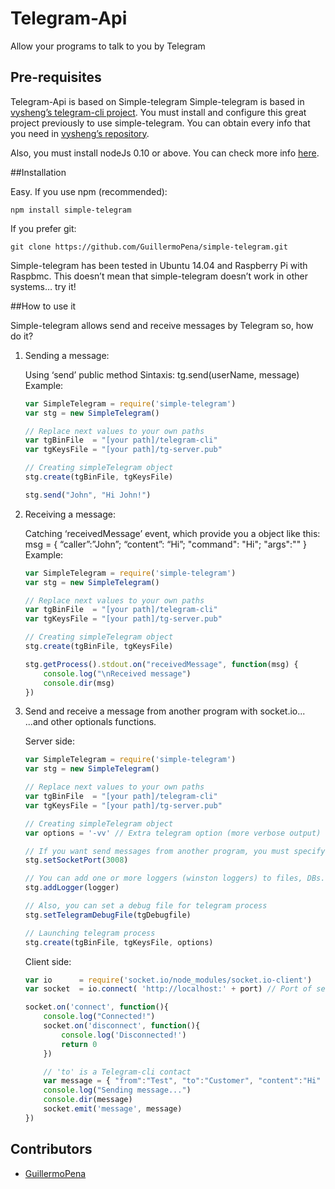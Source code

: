 # Telegram-Api

Allow your programs to talk to you by Telegram



## Pre-requisites

Telegram-Api is based on Simple-telegram
Simple-telegram is based in [vysheng’s telegram-cli project](https://github.com/vysheng/tg). You must install and configure this great project previously to use simple-telegram. You can obtain every info that you need in [vysheng’s repository](https://github.com/vysheng/tg).

Also, you must install nodeJs 0.10 or above. You can check more info [here](http://www.nodejs.org).



##Installation

Easy. If you use npm (recommended):

	npm install simple-telegram

If you prefer git:

	git clone https://github.com/GuillermoPena/simple-telegram.git

Simple-telegram has been tested in Ubuntu 14.04 and Raspberry Pi with Raspbmc.
This doesn’t mean that simple-telegram doesn’t work in other systems… try it!



##How to use it

Simple-telegram allows send and receive messages by Telegram so, how do it?

1. Sending a message:

	Using ‘send’ public method
	Sintaxis: tg.send(userName, message)
	Example:
	```javascript
	var SimpleTelegram = require('simple-telegram')
	var stg = new SimpleTelegram()

	// Replace next values to your own paths
	var tgBinFile  = "[your path]/telegram-cli"
	var tgKeysFile = "[your path]/tg-server.pub"

	// Creating simpleTelegram object
	stg.create(tgBinFile, tgKeysFile)

	stg.send("John", "Hi John!")
	```



2. Receiving a message:

	Catching ‘receivedMessage’ event, which provide you a object like this:
		msg = { “caller”:”John”; “content”: “Hi”; "command": "Hi"; "args":"" }
	Example:

	```javascript
	var SimpleTelegram = require('simple-telegram')
	var stg = new SimpleTelegram()

	// Replace next values to your own paths
	var tgBinFile  = "[your path]/telegram-cli"
	var tgKeysFile = "[your path]/tg-server.pub"

	// Creating simpleTelegram object
	stg.create(tgBinFile, tgKeysFile)

	stg.getProcess().stdout.on("receivedMessage", function(msg) {
	    console.log("\nReceived message")
	    console.dir(msg)
	})
	```

3. Send and receive a message from another program with socket.io...
   ...and other optionals functions.

	Server side:

	```javascript
	var SimpleTelegram = require('simple-telegram')
	var stg = new SimpleTelegram()

	// Replace next values to your own paths
	var tgBinFile  = "[your path]/telegram-cli"
	var tgKeysFile = "[your path]/tg-server.pub"

	// Creating simpleTelegram object
	var options = '-vv'	// Extra telegram option (more verbose output)

	// If you want send messages from another program, you must specify a port
	stg.setSocketPort(3008)

	// You can add one or more loggers (winston loggers) to files, DBs.. etc
	stg.addLogger(logger)

	// Also, you can set a debug file for telegram process
	stg.setTelegramDebugFile(tgDebugfile)

	// Launching telegram process
	stg.create(tgBinFile, tgKeysFile, options)
	```

	Client side:

	```javascript
	var io      = require('socket.io/node_modules/socket.io-client')
	var socket  = io.connect( 'http://localhost:' + port) // Port of server side

	socket.on('connect', function(){
		console.log("Connected!")
		socket.on('disconnect', function(){
			console.log('Disconnected!')
			return 0
		})

		// 'to' is a Telegram-cli contact
		var message = { "from":"Test", "to":"Customer", "content":"Hi" }
		console.log("Sending message...")
		console.dir(message)
		socket.emit('message', message)
	})
	```

## Contributors

- [GuillermoPena](http://github.com/GuillermoPena)
